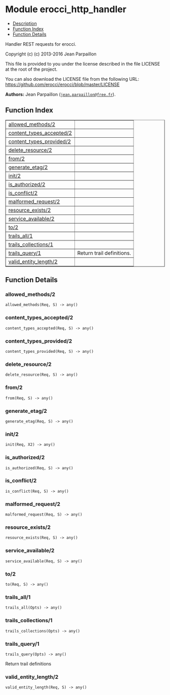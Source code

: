 

# Module erocci_http_handler #
* [Description](#description)
* [Function Index](#index)
* [Function Details](#functions)

Handler REST requests for erocci.

Copyright (c) (c) 2013-2016 Jean Parpaillon

This file is provided to you under the license described
in the file LICENSE at the root of the project.

You can also download the LICENSE file from the following URL:
https://github.com/erocci/erocci/blob/master/LICENSE

__Authors:__ Jean Parpaillon ([`jean.parpaillon@free.fr`](mailto:jean.parpaillon@free.fr)).

<a name="index"></a>

## Function Index ##


<table width="100%" border="1" cellspacing="0" cellpadding="2" summary="function index"><tr><td valign="top"><a href="#allowed_methods-2">allowed_methods/2</a></td><td></td></tr><tr><td valign="top"><a href="#content_types_accepted-2">content_types_accepted/2</a></td><td></td></tr><tr><td valign="top"><a href="#content_types_provided-2">content_types_provided/2</a></td><td></td></tr><tr><td valign="top"><a href="#delete_resource-2">delete_resource/2</a></td><td></td></tr><tr><td valign="top"><a href="#from-2">from/2</a></td><td></td></tr><tr><td valign="top"><a href="#generate_etag-2">generate_etag/2</a></td><td></td></tr><tr><td valign="top"><a href="#init-2">init/2</a></td><td></td></tr><tr><td valign="top"><a href="#is_authorized-2">is_authorized/2</a></td><td></td></tr><tr><td valign="top"><a href="#is_conflict-2">is_conflict/2</a></td><td></td></tr><tr><td valign="top"><a href="#malformed_request-2">malformed_request/2</a></td><td></td></tr><tr><td valign="top"><a href="#resource_exists-2">resource_exists/2</a></td><td></td></tr><tr><td valign="top"><a href="#service_available-2">service_available/2</a></td><td></td></tr><tr><td valign="top"><a href="#to-2">to/2</a></td><td></td></tr><tr><td valign="top"><a href="#trails_all-1">trails_all/1</a></td><td></td></tr><tr><td valign="top"><a href="#trails_collections-1">trails_collections/1</a></td><td></td></tr><tr><td valign="top"><a href="#trails_query-1">trails_query/1</a></td><td>Return trail definitions.</td></tr><tr><td valign="top"><a href="#valid_entity_length-2">valid_entity_length/2</a></td><td></td></tr></table>


<a name="functions"></a>

## Function Details ##

<a name="allowed_methods-2"></a>

### allowed_methods/2 ###

`allowed_methods(Req, S) -> any()`

<a name="content_types_accepted-2"></a>

### content_types_accepted/2 ###

`content_types_accepted(Req, S) -> any()`

<a name="content_types_provided-2"></a>

### content_types_provided/2 ###

`content_types_provided(Req, S) -> any()`

<a name="delete_resource-2"></a>

### delete_resource/2 ###

`delete_resource(Req, S) -> any()`

<a name="from-2"></a>

### from/2 ###

`from(Req, S) -> any()`

<a name="generate_etag-2"></a>

### generate_etag/2 ###

`generate_etag(Req, S) -> any()`

<a name="init-2"></a>

### init/2 ###

`init(Req, X2) -> any()`

<a name="is_authorized-2"></a>

### is_authorized/2 ###

`is_authorized(Req, S) -> any()`

<a name="is_conflict-2"></a>

### is_conflict/2 ###

`is_conflict(Req, S) -> any()`

<a name="malformed_request-2"></a>

### malformed_request/2 ###

`malformed_request(Req, S) -> any()`

<a name="resource_exists-2"></a>

### resource_exists/2 ###

`resource_exists(Req, S) -> any()`

<a name="service_available-2"></a>

### service_available/2 ###

`service_available(Req, S) -> any()`

<a name="to-2"></a>

### to/2 ###

`to(Req, S) -> any()`

<a name="trails_all-1"></a>

### trails_all/1 ###

`trails_all(Opts) -> any()`

<a name="trails_collections-1"></a>

### trails_collections/1 ###

`trails_collections(Opts) -> any()`

<a name="trails_query-1"></a>

### trails_query/1 ###

`trails_query(Opts) -> any()`

Return trail definitions

<a name="valid_entity_length-2"></a>

### valid_entity_length/2 ###

`valid_entity_length(Req, S) -> any()`

